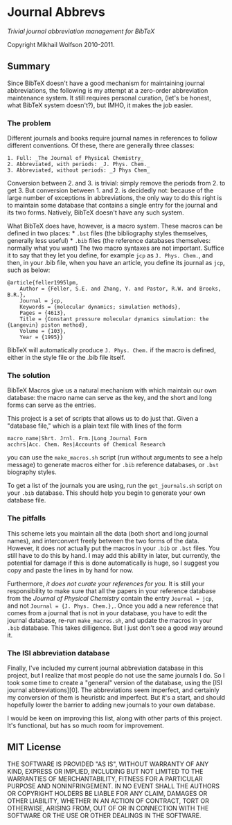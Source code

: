 Journal Abbrevs
===============

_Trivial journal abbreviation management for BibTeX_

Copyright Mikhail Wolfson 2010-2011.

Summary
-------

Since BibTeX doesn't have a good mechanism for maintaining journal abbreviations,
the following is my attempt at a zero-order abbreviation maintenance system. It
still requires personal curation, (let's be honest, what BibTeX system
doesn't?), but IMHO, it makes the job easier.

### The problem
Different journals and books require journal names in references to follow
different conventions. Of these, there are generally three classes:

	1. Full: _The Journal of Physical Chemistry_
	2. Abbreviated, with periods: _J. Phys. Chem._
	3. Abbreviated, without periods: _J Phys Chem_

Conversion between 2. and 3. is trivial: simply remove the periods from 2. to
get 3. But conversion between 1. and 2. is decidedly not: because of the large
number of exceptions in abbreviations, the only way to do this right is to
maintain some database that contains a single entry for the journal and its
two forms. Natively, BibTeX doesn't have any such system.

What BibTeX does have, however, is a macro system. These macros can be
defined in two places: 
	* `.bst` files (the bibliography styles themselves, generally less useful)
	* `.bib` files (the reference databases themselves: normally what you want)
The two macro syntaxes are not important. Suffice it to say that they let
you define, for example `jcp` as `J. Phys. Chem.`, and then, in your .bib file,
when you have an article, you define its journal as `jcp`, such as below:

    @article{feller1995lpm,
    	Author = {Feller, S.E. and Zhang, Y. and Pastor, R.W. and Brooks, B.R.},
    	Journal = jcp,
    	Keywords = {molecular dynamics; simulation methods},
    	Pages = {4613},
		Title = {Constant pressure molecular dynamics simulation: the {Langevin} piston method},
    	Volume = {103},
    	Year = {1995}}

BibTeX will automatically produce `J. Phys. Chem.` if the macro is defined,
either in the style file or the .bib file itself.

### The solution
BibTeX Macros give us a natural mechanism with which maintain our own database: the
macro name can serve as the key, and the short and long forms can
serve as the entries.

This project is a set of scripts that allows us to do just that. Given a
"database file," which is a plain text file with lines of the form

    macro_name|Shrt. Jrnl. Frm.|Long Journal Form
    acchrs|Acc. Chem. Res|Accounts of Chemical Research

you can use the `make_macros.sh` script (run without arguments to see a help
message) to generate macros either for `.bib` reference databases, or `.bst`
biography styles.

To get a list of the journals you are using, run the `get_journals.sh` script on
your `.bib` database. This should help you begin to generate your own database
file.

### The pitfalls
This scheme lets you maintain all the data (both short and long journal names),
and interconvert freely between the two forms of the data. However, it does
_not_ actually put the macros in your `.bib` or `.bst` files. You still have to
do this by hand. I may add this ability in later, but currently, the potential
for damage if this is done automatically is huge, so I suggest you copy and
paste the lines in by hand for now.

Furthermore, _it does not curate your references for you_.  It is still your
responsibility to make sure that all the papers in your reference database from
the _Journal of Physical Chemistry_ contain the entry `Journal = jcp`, and not
`Journal = {J. Phys. Chem.},`. Once you add a new reference that comes from a
journal that is not in your database, you have to edit the journal database,
re-run `make_macros.sh`, and update the macros in your `.bib` database. This
takes dilligence. But I just don't see a good way around it.

### The ISI abbreviation database
Finally, I've included my current journal abbreviation database in this project,
but I realize that most people do not use the same journals I do. So I took some
time to create a "general" version of the database, using the [ISI journal
abbreviations][0]. The abbreviations seem imperfect, and certainly my conversion
of them is heuristic and imperfect. But it's a start, and should hopefully lower
the barrier to adding new journals to your own database.

I would be keen on improving this list, along with other parts of this project. It's
functional, but has so much room for improvement.


MIT License
-----------
THE SOFTWARE IS PROVIDED "AS IS", WITHOUT WARRANTY OF ANY KIND, EXPRESS OR
IMPLIED, INCLUDING BUT NOT LIMITED TO THE WARRANTIES OF MERCHANTABILITY, FITNESS
FOR A PARTICULAR PURPOSE AND NONINFRINGEMENT. IN NO EVENT SHALL THE AUTHORS OR
COPYRIGHT HOLDERS BE LIABLE FOR ANY CLAIM, DAMAGES OR OTHER LIABILITY, WHETHER
IN AN ACTION OF CONTRACT, TORT OR OTHERWISE, ARISING FROM, OUT OF OR IN
CONNECTION WITH THE SOFTWARE OR THE USE OR OTHER DEALINGS IN THE SOFTWARE.

